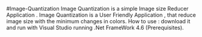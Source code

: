 #Image-Quantization
Image Quantization is a simple Image size Reducer Application .
Image Quantization is a User Friendly Application , that reduce image size
with the minimum changes in colors. 
How to use : download it and run with Visual Studio running .Net FrameWork 4.6 (Prerequisites).
